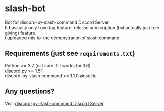 # slash-bot
Bot for discord-py-slash-command Discord Server.  
It basically only have tag feature, release subscription 
(but actually just role giving) feature.  
I uploaded this for the demonstration of slash command.

## Requirements (just see `requirements.txt`)
Python >= 3.7 (not sure if it works for 3.6)  
discord.py >= 1.5.1  
discord-py-slash-command >= 1.1.0 
aiosqlite

## Any questions?
Visit [discord-py-slash-command Discord Server](https://discord.gg/KkgMBVuEkx).
